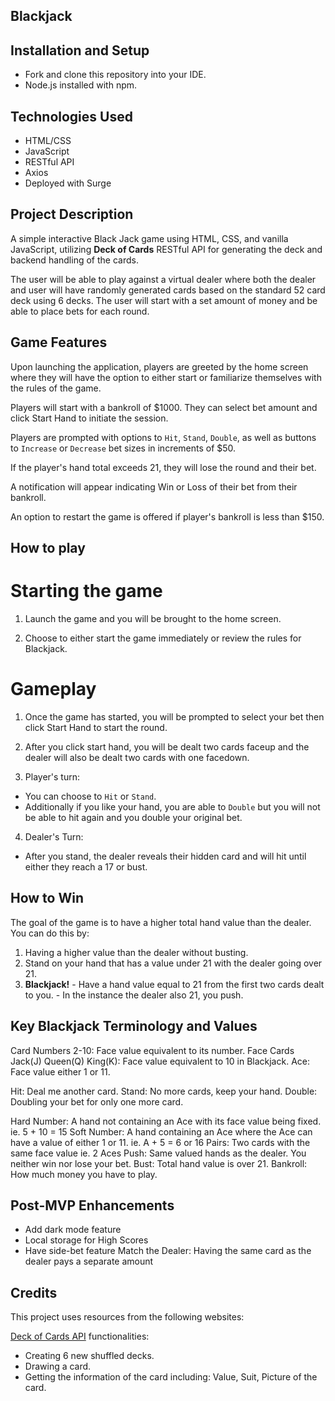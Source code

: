 ## **Blackjack**

## Installation and Setup

- Fork and clone this repository into your IDE.
- Node.js installed with npm.

## Technologies Used

- HTML/CSS
- JavaScript
- RESTful API
- Axios
- Deployed with Surge

## Project Description

A simple interactive Black Jack game using HTML, CSS, and vanilla JavaScript, utilizing **Deck of Cards** RESTful API for generating the deck and backend handling of the cards.

The user will be able to play against a virtual dealer where both the dealer and user will have randomly generated cards based on the standard 52 card deck using 6 decks. The user will start with a set amount of money and be able to place bets for each round.

## Game Features

Upon launching the application, players are greeted by the home screen where they will have the option to either start or familiarize themselves with the rules of the game.

Players will start with a bankroll of $1000. They can select bet amount and click Start Hand to initiate the session.

Players are prompted with options to `Hit`, `Stand`, `Double`, as well as buttons to `Increase` or `Decrease` bet sizes in increments of $50.

If the player's hand total exceeds 21, they will lose the round and their bet.

A notification will appear indicating Win or Loss of their bet from their bankroll.

An option to restart the game is offered if player's bankroll is less than $150.

## How to play

# Starting the game

1. Launch the game and you will be brought to the home screen.

2. Choose to either start the game immediately or review the rules for Blackjack.

# Gameplay

1. Once the game has started, you will be prompted to select your bet then click Start Hand to start the round.

2. After you click start hand, you will be dealt two cards faceup and the dealer will also be dealt two cards with one facedown.

3. Player's turn:

- You can choose to `Hit` or `Stand`.
- Additionally if you like your hand, you are able to `Double` but you will not be able to hit again and you double your original bet.

4. Dealer's Turn:

- After you stand, the dealer reveals their hidden card and will hit until either they reach a 17 or bust.

## How to Win

The goal of the game is to have a higher total hand value than the dealer. You can do this by:

1. Having a higher value than the dealer without busting.
2. Stand on your hand that has a value under 21 with the dealer going over 21.
3. **Blackjack!** - Have a hand value equal to 21 from the first two cards dealt to you. - In the instance the dealer also 21, you push.

## Key Blackjack Terminology and Values

Card Numbers 2-10: Face value equivalent to its number.
Face Cards Jack(J) Queen(Q) King(K): Face value equivalent to 10 in Blackjack.
Ace: Face value either 1 or 11.

Hit: Deal me another card.
Stand: No more cards, keep your hand.
Double: Doubling your bet for only one more card.

Hard Number: A hand not containing an Ace with its face value being fixed.
ie. 5 + 10 = 15
Soft Number: A hand containing an Ace where the Ace can have a value of either 1 or 11.
ie. A + 5 = 6 or 16
Pairs: Two cards with the same face value ie. 2 Aces
Push: Same valued hands as the dealer. You neither win nor lose your bet.
Bust: Total hand value is over 21.
Bankroll: How much money you have to play.

## Post-MVP Enhancements

- Add dark mode feature
- Local storage for High Scores
- Have side-bet feature
  Match the Dealer: Having the same card as the dealer pays a separate amount

## Credits

This project uses resources from the following websites:

[Deck of Cards API](https://deckofcardsapi.com/) functionalities:

- Creating 6 new shuffled decks.
- Drawing a card.
- Getting the information of the card including: Value, Suit, Picture of the card.
